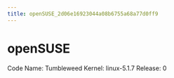```yaml
---
title: openSUSE_2d06e16923044a08b6755a68a77d0ff9
---
```


# openSUSE

Code Name: Tumbleweed
Kernel: linux-5.1.7
Release: 0